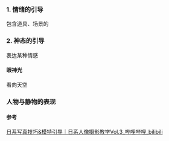### 1. 情绪的引导

包含道具、场景的



### 2. 神态的引导

表达某种情感

#### 眼神光

看向天空



### 人物与静物的表现





#### 参考

[日系写真技巧&模特引导｜日系人像摄影教学Vol.3_哔哩哔哩_bilibili](https://www.bilibili.com/video/BV1wV4y1773V/?vd_source=51835ba198b79c5277a5fcadc11bd9ff)